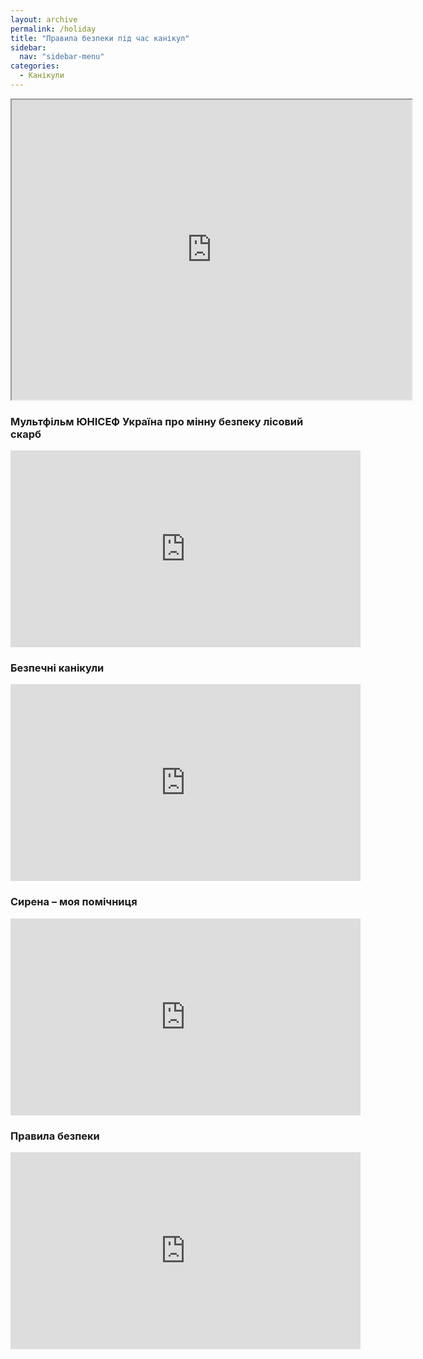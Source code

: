 ```yaml
---
layout: archive
permalink: /holiday
title: "Правила безпеки під час канікул"
sidebar:
  nav: "sidebar-menu"
categories:
  - Канікули
---
```


<iframe src="https://drive.google.com/file/d/1cIfsh8RlWbZkZozJb7hC0sr08qYw3UNl/preview" width="640" height="480"></iframe>

### Мультфільм ЮНІСЕФ Україна про мінну безпеку лісовий скарб

<iframe width="560" height="315" src="https://www.youtube.com/embed/ALGtG1ZaU2c" title="YouTube video player" frameborder="0" allow="accelerometer; autoplay; clipboard-write; encrypted-media; gyroscope; picture-in-picture" allowfullscreen></iframe>

### Безпечні канікули

<iframe width="560" height="315" src="https://www.youtube.com/embed/RNkxfbf3c2g" title="YouTube video player" frameborder="0" allow="accelerometer; autoplay; clipboard-write; encrypted-media; gyroscope; picture-in-picture" allowfullscreen></iframe>

### Сирена – моя помічниця 

<iframe width="560" height="315" src="https://www.youtube.com/embed/3nWDxZfFWzo" title="YouTube video player" frameborder="0" allow="accelerometer; autoplay; clipboard-write; encrypted-media; gyroscope; picture-in-picture" allowfullscreen></iframe>

### Правила безпеки

<iframe width="560" height="315" src="https://www.youtube.com/embed/P-IItmh1Z30" title="YouTube video player" frameborder="0" allow="accelerometer; autoplay; clipboard-write; encrypted-media; gyroscope; picture-in-picture" allowfullscreen></iframe>
